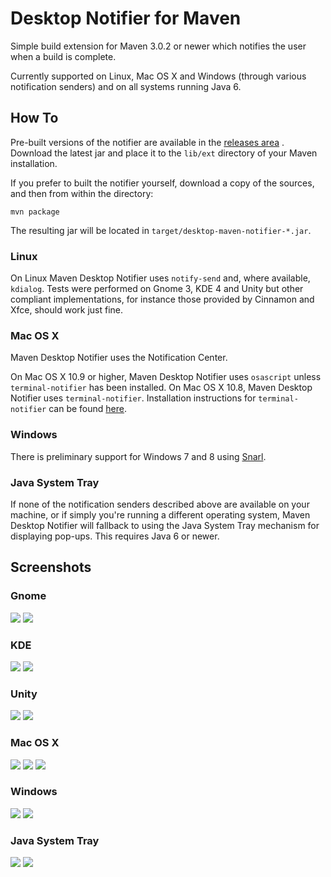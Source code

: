 
# Desktop Notifier for Maven

Simple build extension for Maven 3.0.2 or newer which notifies the user when a build is complete.

Currently supported on Linux, Mac OS X and Windows (through various notification senders) and on all systems running Java 6.

## How To ##

Pre-built versions of the notifier are available in the [releases area](https://github.com/rombert/desktop-maven-notifier/releases) . 
Download the latest jar and place it  to the `lib/ext` directory of your Maven installation.

If you prefer to built the notifier yourself, download a copy of the sources, and then from within the directory:

    mvn package

The resulting jar will be located in `target/desktop-maven-notifier-*.jar`. 

### Linux ###
On Linux Maven Desktop Notifier uses `notify-send` and, where available, `kdialog`. Tests were performed on  Gnome 3, KDE 4 and Unity
but other compliant implementations, for instance those provided by Cinnamon and Xfce, should work just fine.

### Mac OS X ###
Maven Desktop Notifier uses the Notification Center.

On Mac OS X 10.9 or higher, Maven Desktop Notifier uses `osascript` unless `terminal-notifier` has been installed.
On Mac OS X 10.8, Maven Desktop Notifier uses `terminal-notifier`. Installation instructions for `terminal-notifier` can be found
[here](https://github.com/alloy/terminal-notifier/).

### Windows ###
There is preliminary support for Windows 7 and 8 using [Snarl](http://sourceforge.net/projects/snarlwin/).

### Java System Tray ###
If none of the notification senders described above are available on your machine, or if simply you're running a different operating system,
Maven Desktop Notifier will fallback to using the Java System Tray mechanism for displaying pop-ups. This requires Java 6 or newer.

## Screenshots

### Gnome

![](https://raw.github.com/wiki/rombert/desktop-maven-notifier/images/maven-desktop-notifier-gnome.png)
![](https://raw.github.com/wiki/rombert/desktop-maven-notifier/images/maven-desktop-notifier-gnome-failure.png)

### KDE

![](https://raw.github.com/wiki/rombert/desktop-maven-notifier/images/maven-desktop-notifier-kde.png)
![](https://raw.github.com/wiki/rombert/desktop-maven-notifier/images/maven-desktop-notifier-kde-failure.png)

### Unity

![](https://raw.github.com/wiki/rombert/desktop-maven-notifier/images/maven-desktop-notifier-unity.png)
![](https://raw.github.com/wiki/rombert/desktop-maven-notifier/images/maven-desktop-notifier-unity-failure.png)

### Mac OS X
![](https://raw.github.com/wiki/rombert/desktop-maven-notifier/images/maven-desktop-notifier-macosx.png)
![](https://raw.github.com/wiki/rombert/desktop-maven-notifier/images/maven-desktop-notifier-macosx-failure.png)
![](https://raw.github.com/wiki/rombert/desktop-maven-notifier/images/maven-desktop-notifier-macosx-notification-centre.png)

### Windows
![](https://raw.github.com/wiki/rombert/desktop-maven-notifier/images/maven-desktop-notifier-windows.png)
![](https://raw.github.com/wiki/rombert/desktop-maven-notifier/images/maven-desktop-notifier-windows-failure.png)

### Java System Tray
![](https://raw.github.com/wiki/rombert/desktop-maven-notifier/images/maven-desktop-notifier-java.png)
![](https://raw.github.com/wiki/rombert/desktop-maven-notifier/images/maven-desktop-notifier-java-failure.png)
